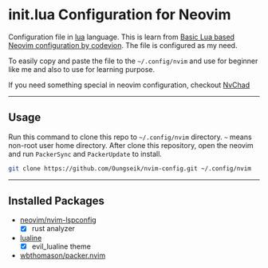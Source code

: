 # init.lua Configuration for Neovim

Configuration file in [lua](https://www.lua.org/) language. This is learn from [Basic Lua based Neovim configuration by codevion](https://www.youtube.com/watch?v=ppMX4LHIuy4). The file is configured as my need.

To easily copy and paste the file to the `~/.config/nvim` and use for beginner like me and also to use for learning purpose.

If you need something special in neovim configuration, checkout [NvChad](https://nvchad.netlify.app/)

---
## Usage

Run this command to clone this repo to `~/.config/nvim` directory. `~` means non-root user home directory.
After clone this repository, open the neovim and run `PackerSync` and `PackerUpdate` to install.


```bash
git clone https://github.com/Oungseik/nvim-config.git ~/.config/nvim
```

---
## Installed Packages

* [neovim/nvim-lspconfig](https://github.com/neovim/nvim-lspconfig)
    - [x] rust analyzer

* [lualine](https://github.com/hoob3rt/lualine.nvim)
    - [x] evil_lualine theme

* [wbthomason/packer.nvim](https://github.com/wbthomason/packer.nvim)


